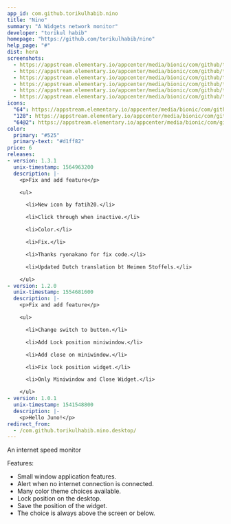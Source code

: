 ```yaml
---
app_id: com.github.torikulhabib.nino
title: "Nino"
summary: "A Widgets network monitor"
developer: "torikul habib"
homepage: "https://github.com/torikulhabib/nino"
help_page: "#"
dist: hera
screenshots:
  - https://appstream.elementary.io/appcenter/media/bionic/com/github/torikulhabib.nino/55163EE31B5B8C790DD9C053A19CD81B/screenshots/image-1_orig.png
  - https://appstream.elementary.io/appcenter/media/bionic/com/github/torikulhabib.nino/55163EE31B5B8C790DD9C053A19CD81B/screenshots/image-2_orig.png
  - https://appstream.elementary.io/appcenter/media/bionic/com/github/torikulhabib.nino/55163EE31B5B8C790DD9C053A19CD81B/screenshots/image-3_orig.png
  - https://appstream.elementary.io/appcenter/media/bionic/com/github/torikulhabib.nino/55163EE31B5B8C790DD9C053A19CD81B/screenshots/image-4_orig.png
  - https://appstream.elementary.io/appcenter/media/bionic/com/github/torikulhabib.nino/55163EE31B5B8C790DD9C053A19CD81B/screenshots/image-5_orig.png
  - https://appstream.elementary.io/appcenter/media/bionic/com/github/torikulhabib.nino/55163EE31B5B8C790DD9C053A19CD81B/screenshots/image-6_orig.png
icons:
  "64": https://appstream.elementary.io/appcenter/media/bionic/com/github/torikulhabib.nino/55163EE31B5B8C790DD9C053A19CD81B/icons/64x64/com.github.torikulhabib.nino_com.github.torikulhabib.nino.png
  "128": https://appstream.elementary.io/appcenter/media/bionic/com/github/torikulhabib.nino/55163EE31B5B8C790DD9C053A19CD81B/icons/128x128/com.github.torikulhabib.nino_com.github.torikulhabib.nino.png
  "64@2": https://appstream.elementary.io/appcenter/media/bionic/com/github/torikulhabib.nino/55163EE31B5B8C790DD9C053A19CD81B/icons/64x64@2/com.github.torikulhabib.nino_com.github.torikulhabib.nino.png
color:
  primary: "#525"
  primary-text: "#d1ff82"
price: 6
releases:
- version: 1.3.1
  unix-timestamp: 1564963200
  description: |-
    <p>Fix and add feature</p>

    <ul>

      <li>New icon by fatih20.</li>

      <li>Click through when inactive.</li>

      <li>Color.</li>

      <li>Fix.</li>

      <li>Thanks ryonakano for fix code.</li>

      <li>Updated Dutch translation bt Heimen Stoffels.</li>

    </ul>
- version: 1.2.0
  unix-timestamp: 1554681600
  description: |-
    <p>Fix and add feature</p>

    <ul>

      <li>Change switch to button.</li>

      <li>Add Lock position miniwindow.</li>

      <li>Add close on miniwindow.</li>

      <li>Fix lock position widget.</li>

      <li>Only Miniwindow and Close Widget.</li>

    </ul>
- version: 1.0.1
  unix-timestamp: 1541548800
  description: |-
    <p>Hello Juno!</p>
redirect_from:
  - /com.github.torikulhabib.nino.desktop/
---
```


<p>An internet speed monitor</p>
<p>Features:</p>
<ul>
  <li>Small window application features.</li>
  <li>Alert when no internet connection is connected.</li>
  <li>Many color theme choices available.</li>
  <li>Lock position on the desktop.</li>
  <li>Save the position of the widget.</li>
  <li>The choice is always above the screen or below.</li>
</ul>
<p></p>